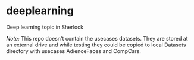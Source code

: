 # deeplearning
Deep learning topic in Sherlock 

*Note:* This repo doesn't contain the usecases datasets. They are stored at an external drive and while testing they could be copied to local Datasets directory with usecases AdienceFaces and CompCars.
